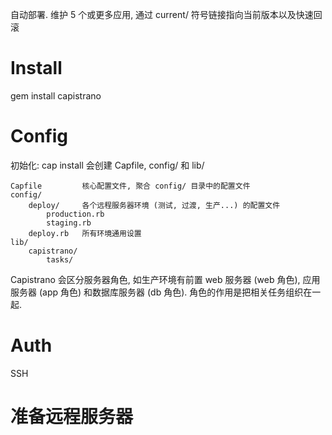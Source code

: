 自动部署. 维护 5 个或更多应用, 通过 current/ 符号链接指向当前版本以及快速回滚

# Install

gem install capistrano

# Config

初始化: cap install
    会创建 Capfile, config/ 和 lib/

    Capfile         核心配置文件, 聚合 config/ 目录中的配置文件
    config/
        deploy/     各个远程服务器环境 (测试, 过渡, 生产...) 的配置文件
            production.rb
            staging.rb
        deploy.rb   所有环境通用设置
    lib/
        capistrano/
            tasks/

Capistrano 会区分服务器角色, 如生产环境有前置 web 服务器 (web 角色), 应用服务器 (app 角色)
和数据库服务器 (db 角色). 角色的作用是把相关任务组织在一起.

# Auth

SSH

# 准备远程服务器

